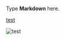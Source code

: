 Type **Markdown** here.

[test](test)

![test](http://yushengc.twbbs.org:9090/blog/resources/photos/computer_science/dandelion.jpg)